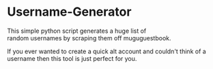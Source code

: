 # Username-Generator
This simple python script generates a huge list of   
random usernames by scraping them off muguguestbook.  

If you ever wanted to create a quick alt account and couldn't think of a username then this tool is just perfect for you.
